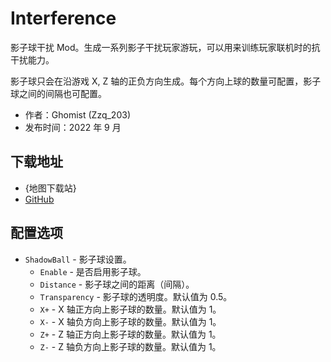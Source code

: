 # Interference

影子球干扰 Mod。生成一系列影子干扰玩家游玩，可以用来训练玩家联机时的抗干扰能力。

影子球只会在沿游戏 X, Z 轴的正负方向生成。每个方向上球的数量可配置，影子球之间的间隔也可配置。

- 作者：Ghomist (Zzq_203)
- 发布时间：2022 年 9 月

## 下载地址

- {地图下载站}
- [GitHub](https://github.com/Ghomist/BallanceInterfereMod)

## 配置选项

- `ShadowBall` - 影子球设置。
  * `Enable` - 是否启用影子球。
  * `Distance` - 影子球之间的距离（间隔）。
  * `Transparency` - 影子球的透明度。默认值为 0.5。
  * `X+` - X 轴正方向上影子球的数量。默认值为 1。
  * `X-` - X 轴负方向上影子球的数量。默认值为 1。
  * `Z+` - Z 轴正方向上影子球的数量。默认值为 1。
  * `Z-` - Z 轴负方向上影子球的数量。默认值为 1。
